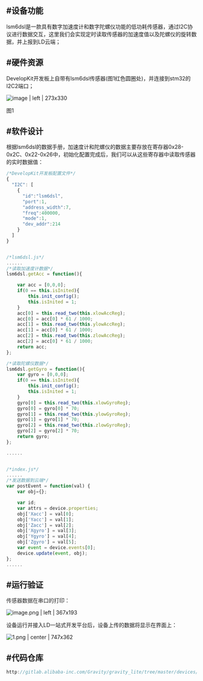 ## #设备功能

lsm6dsl是一款具有数字加速度计和数字陀螺仪功能的低功耗传感器，通过I2C协议进行数据交互，这里我们会实现定时读取传感器的加速度值以及陀螺仪的旋转数据，并上报到LD云端；

## #硬件资源

DevelopKit开发板上自带有lsm6dsl传感器(图1红色圆圈处)，并连接到stm32的I2C2端口；



![image | left | 273x330](https://cdn.yuque.com/lark/0/2018/jpeg/66207/1526519192734-89fbbd82-d546-40a1-aee9-6186092f01a1.jpeg "")

图1
#### 
## #软件设计
根据lsm6dsl的数据手册，加速度计和陀螺仪的数据主要存放在寄存器0x28-0x2C、0x22-0x26中，初始化配置完成后，我们可以从这些寄存器中读取传感器的实时数据值：

```javascript
/*DevelopKit开发板配置文件*/
{
  "I2C": [
    {
      "id":"lsm6dsl",
      "port":1,
      "address_width":7,
      "freq":400000,
      "mode":1,
      "dev_addr":214
    }
  ]
}


/*lsm6dsl.js*/
......
/*读取加速度计数据*/
lsm6dsl.getAcc = function(){

    var acc = [0,0,0];
    if(0 == this.isInited){
        this.init_config();
        this.isInited = 1;
    }
    acc[0] = this.read_two(this.xlowAccReg);
    acc[0] = acc[0] * 61 / 1000;
    acc[1] = this.read_two(this.ylowAccReg);
    acc[1] = acc[0] * 61 / 1000;
    acc[2] = this.read_two(this.zlowAccReg);
    acc[2] = acc[0] * 61 / 1000;
    return acc;
};

/*读取陀螺仪数据*/
lsm6dsl.getGyro = function(){
    var gyro = [0,0,0];
    if(0 == this.isInited){
        this.init_config();
        this.isInited = 1;
    }
    gyro[0] = this.read_two(this.xlowGyroReg); 
    gyro[0] = gyro[0] * 70; 
    gyro[1] = this.read_two(this.ylowGyroReg);  
    gyro[1] = gyro[1] * 70; 
    gyro[2] = this.read_two(this.zlowGyroReg); 
    gyro[2] = gyro[2] * 70; 
    return gyro;
};

......


/*index.js*/
......
/*发送数据到云端*/
var postEvent = function(val) {
    var obj={};

    var id;
    var attrs = device.properties;
    obj['Xacc'] = val[0];
    obj['Yacc'] = val[1];
    obj['Zacc'] = val[2];
    obj['Xgyro'] = val[3];
    obj['Ygyro'] = val[4];
    obj['Zgyro'] = val[5];
    var event = device.events[0];
    device.update(event, obj);
};
......
```


## #运行验证
<span data-type="color" style="color:rgb(38, 38, 38)"><span data-type="background" style="background-color:rgb(255, 255, 255)">传感器数据在串口的打印：</span></span>


![image.png | left | 367x193](https://cdn.yuque.com/lark/0/2018/png/66207/1526897430005-4446bfda-5079-4750-b60c-d1690b5ab277.png "")


设备运行并接入LD一站式开发平台后，设备上传的数据将显示在界面上：


![1.png | center | 747x362](https://cdn.yuque.com/lark/0/2018/png/66207/1526892529900-a72b3ca9-f3b6-4a5e-9727-b35c91b8c5c2.png "")




## #代码仓库
```c
http://gitlab.alibaba-inc.com/Gravity/gravity_lite/tree/master/devices/lsm6dsl
```

 